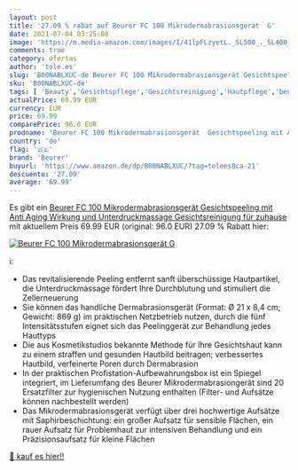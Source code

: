 ```yaml
---
layout: post
title: '27.09 % rabat auf Beurer FC 100 Mikrodermabrasionsgerät  G'
date: 2021-07-04 03:25:08
image: 'https://m.media-amazon.com/images/I/41lpFLzyetL._SL500_._SL400_.jpg'
comments: true
category: ofertas
author: 'tole.es'
slug: 'B00NABLXUC-de Beurer FC 100 Mikrodermabrasionsgerät Gesichtspeeling mit...'
sku: 'B00NABLXUC-de'
tags: [ 'Beauty','Gesichtspflege','Gesichtsreinigung','Hautpflege','beurer', ]
actualPrice: 69.99 EUR
currency: EUR
price: 69.99
comparePrice: 96.0 EUR
prodname: 'Beurer FC 100 Mikrodermabrasionsgerät  Gesichtspeeling mit Anti Aging Wirkung und Unterdruckmassage  Gesichtsreinigung für zuhause'
country: 'de'
flag: '🇩🇪'
brand: 'Beurer'
buyurl: 'https://www.amazon.de/dp/B00NABLXUC/?tag=tolees0ca-21'
descuento: '27.09'
average: '69.99'
---
```


Es gibt ein [Beurer FC 100 Mikrodermabrasionsgerät  Gesichtspeeling mit Anti Aging Wirkung und Unterdruckmassage  Gesichtsreinigung für zuhause](https://www.amazon.de/dp/B00NABLXUC/?tag=tolees0ca-21) mit aktuellem Preis 69.99 EUR (original: 96.0 EUR) 27.09 % Rabatt hier:

[![Beurer FC 100 Mikrodermabrasionsgerät  G](https://m.media-amazon.com/images/I/41lpFLzyetL._SL500_._SL400_.jpg)](https://www.amazon.de/dp/B00NABLXUC/?tag=tolees0ca-21)

ℹ️:

- Das revitalisierende Peeling entfernt sanft überschüssige Hautpartikel, die Unterdruckmassage fördert Ihre Durchblutung und stimuliert die Zellerneuerung
- Sie können das handliche Dermabrasionsgerät (Format: Ø 21 x 8,4 cm; Gewicht: 869 g) im praktischen Netzbetrieb nutzen, durch die fünf Intensitätsstufen eignet sich das Peelinggerät zur Behandlung jedes Hauttyps
- Die aus Kosmetikstudios bekannte Methode für Ihre Gesichtshaut kann zu einem straffen und gesunden Hautbild beitragen; verbessertes Hautbild, verfeinerte Poren durch Dermabrasion
- In der praktischen Profistation-Aufbewahrungsbox ist ein Spiegel integriert, im Lieferumfang des Beurer Mikrodermabrasiongerät sind 20 Ersatzfilter zur hygienischen Nutzung enthalten (Filter- und Aufsätze können nachbestellt werden)
- Das Mikrodermabrasionsgerät verfügt über drei hochwertige Aufsätze mit Saphirbeschichtung: ein großer Aufsatz für sensible Flächen, ein rauer Aufsatz für Problemhaut zur intensiven Behandlung und ein Präzisionsaufsatz für kleine Flächen

[🛒 kauf es hier!!](https://www.amazon.de/dp/B00NABLXUC/?tag=tolees0ca-21)
